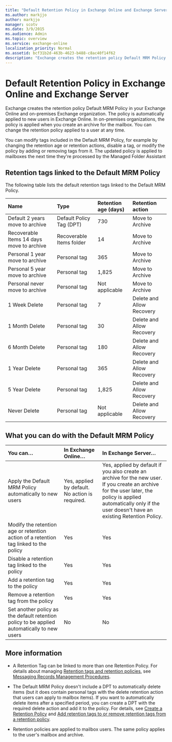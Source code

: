 ```yaml
---
title: "Default Retention Policy in Exchange Online and Exchange Server"
ms.author: markjjo
author: markjjo
manager: scotv
ms.date: 3/9/2015
ms.audience: Admin
ms.topic: overview
ms.service: exchange-online
localization_priority: Normal
ms.assetid: bcf31b2d-463b-4623-b488-c8ac40f14f62
description: "Exchange creates the retention policy Default MRM Policy in your Exchange Online and on-premises Exchange organization. The policy is automatically applied to new users in Exchange Online. In on-premises organizations, the policy is applied when you create an archive for the mailbox. You can change the retention policy applied to a user at any time."
---
```


# Default Retention Policy in Exchange Online and Exchange Server

Exchange creates the retention policy Default MRM Policy in your Exchange Online and on-premises Exchange organization. The policy is automatically applied to new users in Exchange Online. In on-premises organizations, the policy is applied when you create an archive for the mailbox. You can change the retention policy applied to a user at any time. 
  
You can modify tags included in the Default MRM Policy, for example by changing the retention age or retention actions, disable a tag, or modify the policy by adding or removing tags from it. The updated policy is applied to mailboxes the next time they're processed by the Managed Folder Assistant
  
## Retention tags linked to the Default MRM Policy

The following table lists the default retention tags linked to the Default MRM Policy.
  
|**Name**|**Type**|**Retention age (days)**|**Retention action**|
|:-----|:-----|:-----|:-----|
|Default 2 years move to archive  <br/> |Default Policy Tag (DPT)  <br/> |730  <br/> |Move to Archive  <br/> |
|Recoverable Items 14 days move to archive  <br/> |Recoverable Items folder  <br/> |14  <br/> |Move to Archive  <br/> |
|Personal 1 year move to archive  <br/> |Personal tag  <br/> |365  <br/> |Move to Archive  <br/> |
|Personal 5 year move to archive  <br/> |Personal tag  <br/> |1,825  <br/> |Move to Archive  <br/> |
|Personal never move to archive  <br/> |Personal tag  <br/> |Not applicable  <br/> |Move to Archive  <br/> |
|1 Week Delete  <br/> |Personal tag  <br/> |7  <br/> |Delete and Allow Recovery  <br/> |
|1 Month Delete  <br/> |Personal tag  <br/> |30  <br/> |Delete and Allow Recovery  <br/> |
|6 Month Delete  <br/> |Personal tag  <br/> |180  <br/> |Delete and Allow Recovery  <br/> |
|1 Year Delete  <br/> |Personal tag  <br/> |365  <br/> |Delete and Allow Recovery  <br/> |
|5 Year Delete  <br/> |Personal tag  <br/> |1,825  <br/> |Delete and Allow Recovery  <br/> |
|Never Delete  <br/> |Personal tag  <br/> |Not applicable  <br/> |Delete and Allow Recovery  <br/> |
   
## What you can do with the Default MRM Policy

|**You can…**|**In Exchange Online…**|**In Exchange Server…**|
|:-----|:-----|:-----|
|Apply the Default MRM Policy automatically to new users  <br/> |Yes, applied by default. No action is required.  <br/> |Yes, applied by default if you also create an archive for the new user.  <br/> If you create an archive for the user later, the policy is applied automatically only if the user doesn't have an existing Retention Policy.  <br/> |
|Modify the retention age or retention action of a retention tag linked to the policy  <br/> |Yes  <br/> |Yes  <br/> |
|Disable a retention tag linked to the policy  <br/> |Yes  <br/> |Yes  <br/> |
|Add a retention tag to the policy  <br/> |Yes  <br/> |Yes  <br/> |
|Remove a retention tag from the policy  <br/> |Yes  <br/> |Yes  <br/> |
|Set another policy as the default retention policy to be applied automatically to new users  <br/> |No  <br/> |No  <br/> |
   
## More information

- A Retention Tag can be linked to more than one Retention Policy. For details about managing [Retention tags and retention policies](retention-tags-and-policies.md), see [Messaging Records Management Procedures](https://technet.microsoft.com/library/bc2ff408-4a2b-4202-9515-e3e922a6320d.aspx).
    
- The Default MRM Policy doesn't include a DPT to automatically delete items (but it does contain personal tags with the delete retention action that users can apply to mailbox items). If you want to automatically delete items after a specified period, you can create a DPT with the required delete action and add it to the policy. For details, see [Create a Retention Policy](create-a-retention-policy.md) and [Add retention tags to or remove retention tags from a retention policy](add-or-remove-retention-tags.md).
    
- Retention policies are applied to mailbox users. The same policy applies to the user's mailbox and archive.
    

